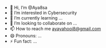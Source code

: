 - 👋 Hi, I’m @Aya8sa
- 👀 I’m interested in Cybersecurity
- 🌱 I’m currently learning ...
- 💞️ I’m looking to collaborate on ...
- 📫 How to reach me ayayahooi8@gmail.com
- 😄 Pronouns: ...
- ⚡ Fun fact: ...

<!---
Aya8sa/Aya8sa is a ✨ special ✨ repository because its `README.md` (this file) appears on your GitHub profile.
You can click the Preview link to take a look at your changes.
--->
